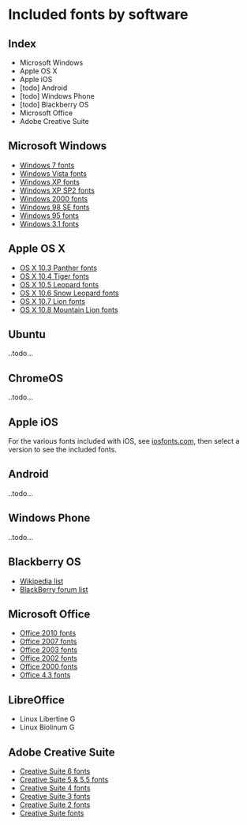 # Included fonts by software

## Index
 - Microsoft Windows
 - Apple OS X
 - Apple iOS
 - [todo] Android
 - [todo] Windows Phone
 - [todo] Blackberry OS
 - Microsoft Office
 - Adobe Creative Suite

## Microsoft Windows
 - [Windows 7 fonts](http://www.microsoft.com/typography/fonts/windows7.aspx)
 - [Windows Vista fonts](http://www.microsoft.com/typography/fonts/product.aspx?PID=149)
 - [Windows XP fonts](http://www.microsoft.com/typography/fonts/product.aspx?PID=135)
 - [Windows XP SP2 fonts](http://www.microsoft.com/typography/fonts/product.aspx?PID=145)
 - [Windows 2000 fonts](http://www.microsoft.com/typography/fonts/product.aspx?PID=137)
 - [Windows 98 SE fonts](http://www.microsoft.com/typography/fonts/product.aspx?PID=108)
 - [Windows 95 fonts](http://www.microsoft.com/typography/fonts/product.aspx?PID=105)
 - [Windows 3.1 fonts](http://www.microsoft.com/typography/fonts/product.aspx?PID=133)

## Apple OS X
 - [OS X 10.3 Panther fonts](http://support.apple.com/kb/HT2444)
 - [OS X 10.4 Tiger fonts](http://support.apple.com/kb/HT1538)
 - [OS X 10.5 Leopard fonts](http://support.apple.com/kb/HT1642)
 - [OS X 10.6 Snow Leopard fonts](http://support.apple.com/kb/HT5154)
 - [OS X 10.7 Lion fonts](http://support.apple.com/kb/HT5098)
 - [OS X 10.8 Mountain Lion fonts](http://support.apple.com/kb/HT5379)

## Ubuntu
..todo...

## ChromeOS
..todo...

## Apple iOS
For the various fonts included with iOS, see [iosfonts.com](http://iosfonts.com/), then select a version to see the included fonts.

## Android
..todo...

## Windows Phone
..todo...

## Blackberry OS
 - [Wikipedia list](http://en.wikipedia.org/wiki/BlackBerry_OS#BlackBerry_Fonts)
 - [BlackBerry forum list](http://supportforums.blackberry.com/t5/Adobe-AIR-Development/List-of-available-fonts/td-p/1243913)

## Microsoft Office
 - [Office 2010 fonts](http://www.microsoft.com/typography/fonts/product.aspx?PID=163)
 - [Office 2007 fonts](http://www.microsoft.com/typography/fonts/product.aspx?PID=148)
 - [Office 2003 fonts](http://www.microsoft.com/typography/fonts/product.aspx?PID=143)
 - [Office 2002 fonts](http://office.microsoft.com/en-us/powerpoint-help/fonts-that-ship-with-different-versions-of-office-HA010282644.aspx#BM4)
 - [Office 2000 fonts](http://www.microsoft.com/typography/fonts/product.aspx?PID=90)
 - [Office 4.3 fonts](http://www.microsoft.com/typography/fonts/product.aspx?PID=123)

## LibreOffice
 - Linux Libertine G
 - Linux Biolinum G

## Adobe Creative Suite
 - [Creative Suite 6 fonts](http://www.adobe.com/type/browser/fontinstall/cs6installedfonts.html)
 - [Creative Suite 5 & 5.5 fonts](http://www.adobe.com/type/browser/fontinstall/cs5installedfonts.html)
 - [Creative Suite 4 fonts](http://www.adobe.com/type/browser/fontinstall/cs4installedfonts.html)
 - [Creative Suite 3 fonts](http://blogs.adobe.com/typblography/fonts-installed-by-adobes-creative-suite#CS3)
 - [Creative Suite 2 fonts](http://blogs.adobe.com/typblography/fonts-installed-by-adobes-creative-suite#CS2)
 - [Creative Suite fonts](http://blogs.adobe.com/typblography/fonts-installed-by-adobes-creative-suite#CS1)